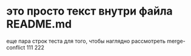 # это просто текст внутри файла README.md
еще пара строк теста
для того, чтобы наглядно рассмотреть merge-conflict
111
222
